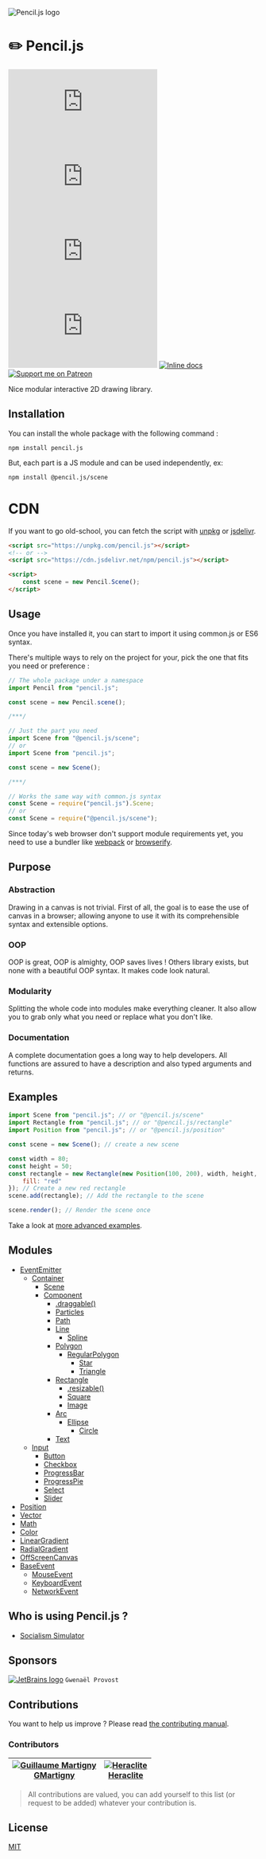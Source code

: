 ![Pencil.js logo](media/animated-logo.gif)

# :pencil2: Pencil.js
[![NPM Version](https://badgen.net/npm/v/pencil.js?icon=npm)](https://www.npmjs.com/package/pencil.js)
[![Dependencies update](https://badgen.net/david/dev/pencil-js/pencil.js?icon=npm)](https://david-dm.org/pencil-js/pencil.js?type=dev)
[![Maintainability](https://badgen.net/codeclimate/maintainability/pencil-js/pencil.js?icon=codeclimate)](https://codeclimate.com/github/pencil-js/pencil.js/maintainability)
[![Test Coverage](https://badgen.net/codeclimate/coverage/pencil-js/pencil.js?icon=codeclimate)](https://codeclimate.com/github/pencil-js/pencil.js/test_coverage)
[![Inline docs](http://inch-ci.org/github/pencil-js/pencil.js.svg?branch=master)](http://inch-ci.org/github/pencil-js/pencil.js)
[![Support me on Patreon](https://badgen.net/badge/become/a%20patron/F96753?icon=patreon)](https://www.patreon.com/gmartigny)

Nice modular interactive 2D drawing library.


## Installation
You can install the whole package with the following command :

    npm install pencil.js


But, each part is a JS module and can be used independently, ex:

    npm install @pencil.js/scene

# CDN
If you want to go old-school, you can fetch the script with [unpkg](https://unpkg.com/) or [jsdelivr](https://www.jsdelivr.com/).

```html
<script src="https://unpkg.com/pencil.js"></script>
<!-- or -->
<script src="https://cdn.jsdelivr.net/npm/pencil.js"></script>

<script>
    const scene = new Pencil.Scene();
</script>
```


## Usage
Once you have installed it, you can start to import it using common.js or ES6 syntax.

There's multiple ways to rely on the project for your, pick the one that fits you need or preference :

```js
// The whole package under a namespace
import Pencil from "pencil.js";

const scene = new Pencil.scene();

/***/

// Just the part you need
import Scene from "@pencil.js/scene";
// or
import Scene from "pencil.js";

const scene = new Scene();

/***/

// Works the same way with common.js syntax
const Scene = require("pencil.js").Scene;
// or
const Scene = require("@pencil.js/scene");
```

Since today's web browser don't support module requirements yet, you need to use a bundler like [webpack](https://webpack.js.org/) or [browserify](http://browserify.org/).


## Purpose

### Abstraction
Drawing in a canvas is not trivial.
First of all, the goal is to ease the use of canvas in a browser;
allowing anyone to use it with its comprehensible syntax and extensible options.


### OOP
OOP is great, OOP is almighty, OOP saves lives !
Others library exists, but none with a beautiful OOP syntax.
It makes code look natural.


### Modularity
Splitting the whole code into modules make everything cleaner.
It also allow you to grab only what you need or replace what you don't like.


### Documentation
A complete documentation goes a long way to help developers.
All functions are assured to have a description and also typed arguments and returns.


## Examples
```js
import Scene from "pencil.js"; // or "@pencil.js/scene"
import Rectangle from "pencil.js"; // or "@pencil.js/rectangle"
import Position from "pencil.js"; // or "@pencil.js/position"

const scene = new Scene(); // create a new scene

const width = 80;
const height = 50;
const rectangle = new Rectangle(new Position(100, 200), width, height, {
    fill: "red"
}); // Create a new red rectangle
scene.add(rectangle); // Add the rectangle to the scene

scene.render(); // Render the scene once
```

Take a look at [more advanced examples](https://codepen.io/collection/XqzkNQ/).


## Modules
 * [EventEmitter](modules/event-emitter)
   * [Container](modules/container)
     * [Scene](modules/scene)
     * [Component](modules/component)
       * [.draggable()](modules/draggable)
       * [Particles](modules/particles)
       * [Path](modules/path)
       * [Line](modules/line)
         * [Spline](modules/spline)
       * [Polygon](modules/polygon)
         * [RegularPolygon](modules/regular-polygon)
           * [Star](modules/star)
           * [Triangle](modules/triangle)
       * [Rectangle](modules/rectangle)
         * [.resizable()](modules/resizable)
         * [Square](modules/square)
         * [Image](modules/image)
       * [Arc](modules/arc)
         * [Ellipse](modules/ellipse)
           * [Circle](modules/circle)
       * [Text](modules/text)
   * [Input](modules/input)
     * [Button](modules/button)
     * [Checkbox](modules/checkbox)
     * [ProgressBar](modules/progress-bar)
     * [ProgressPie](modules/progress-pie)
     * [Select](modules/select)
     * [Slider](modules/slider)
 * [Position](modules/position)
 * [Vector](modules/vector)
 * [Math](modules/math)
 * [Color](modules/color)
 * [LinearGradient](modules/linear-gradient)
 * [RadialGradient](modules/radial-gradient)
 * [OffScreenCanvas](modules/offscreen-canvas)
 * [BaseEvent](modules/base-event)
   * [MouseEvent](modules/mouse-event)
   * [KeyboardEvent](modules/keyboard-event)
   * [NetworkEvent](modules/network-event)


## Who is using Pencil.js ?

 - [Socialism Simulator](https://gmartigny.github.io/socialismSimulator/)


## Sponsors

[![JetBrains logo](https://user-images.githubusercontent.com/2543511/58549723-71160e00-820c-11e9-98c1-9e3d7aafcbb2.png)](https://www.jetbrains.com/?from=Pencil.js)
`Gwenaël Provost`

## Contributions
You want to help us improve ? Please read [the contributing manual](contributing.md).

### Contributors
| [![Guillaume Martigny](https://github.com/GMartigny.png?size=99)<br><b>GMartigny</b>](https://github.com/GMartigny) | [![Heraclite](https://github.com/heraclite.png?size=99)<br><b>Heraclite</b>](https://github.com/heraclite) |
| --- | --- |
> All contributions are valued, you can add yourself to this list (or request to be added) whatever your contribution is.
<!--
Use this pattern to add yourself:
[![FULL NAME or USERNAME](https://github.com/USERNAME.png?size=99)<br><b>USERNAME</b>](https://github.com/USERNAME)
-->

## License 

[MIT](license)
